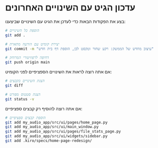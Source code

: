 # עדכון הגיט עם השינויים האחרונים

בצע את הפקודות הבאות כדי לעדכן את הגיט עם השינויים שביצענו:

```bash
# הוספת כל השינויים
git add .

# יצירת קומיט עם הודעה מתארת
git commit -m "עיצוב מחדש של הממשק: רקע שחור וטקסט לבן, הוספת דף בית חדש"

# דחיפה לרפוזיטורי המרוחק
git push origin main
```

אם אתה רוצה לראות את השינויים הספציפיים לפני הקומיט:

```bash
# הצגת השינויים בקבצים
git diff

# הצגת סטטוס מפורט
git status -v
```

אם אתה רוצה להוסיף רק קבצים ספציפיים:

```bash
# הוספת קבצים ספציפיים
git add my_audio_app/src/ui/pages/home_page.py
git add my_audio_app/src/ui/main_window.py
git add my_audio_app/src/ui/pages/file_stats_page.py
git add my_audio_app/src/ui/widgets/sidebar.py
git add .kiro/specs/home-page-redesign/
```
